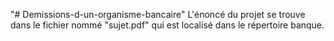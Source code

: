 "# Demissions-d-un-organisme-bancaire" 
L'énoncé du projet se trouve dans le fichier nommé "sujet.pdf" qui est localisé dans le répertoire banque.
